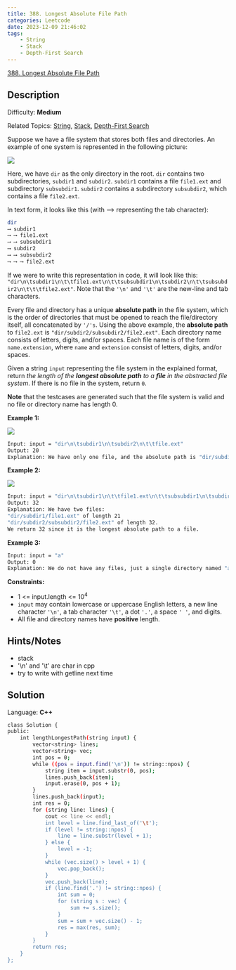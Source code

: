 ```yaml
---
title: 388. Longest Absolute File Path
categories: Leetcode
date: 2023-12-09 21:46:02
tags:
    - String
    - Stack
    - Depth-First Search
---
```


[388\. Longest Absolute File Path](https://leetcode.com/problems/longest-absolute-file-path/)

## Description

Difficulty: **Medium**

Related Topics: [String](https://leetcode.com/tag/https://leetcode.com/tag/string//), [Stack](https://leetcode.com/tag/https://leetcode.com/tag/stack//), [Depth-First Search](https://leetcode.com/tag/https://leetcode.com/tag/depth-first-search//)

Suppose we have a file system that stores both files and directories. An example of one system is represented in the following picture:

![](https://assets.leetcode.com/uploads/2020/08/28/mdir.jpg)

Here, we have `dir` as the only directory in the root. `dir` contains two subdirectories, `subdir1` and `subdir2`. `subdir1` contains a file `file1.ext` and subdirectory `subsubdir1`. `subdir2` contains a subdirectory `subsubdir2`, which contains a file `file2.ext`.

In text form, it looks like this (with ⟶ representing the tab character):

```bash
dir
⟶ subdir1
⟶ ⟶ file1.ext
⟶ ⟶ subsubdir1
⟶ subdir2
⟶ ⟶ subsubdir2
⟶ ⟶ ⟶ file2.ext
```

If we were to write this representation in code, it will look like this: `"dir\n\tsubdir1\n\t\tfile1.ext\n\t\tsubsubdir1\n\tsubdir2\n\t\tsubsubdir2\n\t\t\tfile2.ext"`. Note that the `'\n'` and `'\t'` are the new-line and tab characters.

Every file and directory has a unique **absolute path** in the file system, which is the order of directories that must be opened to reach the file/directory itself, all concatenated by `'/'s`. Using the above example, the **absolute path** to `file2.ext` is `"dir/subdir2/subsubdir2/file2.ext"`. Each directory name consists of letters, digits, and/or spaces. Each file name is of the form `name.extension`, where `name` and `extension` consist of letters, digits, and/or spaces.

Given a string `input` representing the file system in the explained format, return _the length of the **longest absolute path** to a **file** in the abstracted file system_. If there is no file in the system, return `0`.

**Note** that the testcases are generated such that the file system is valid and no file or directory name has length 0.

**Example 1:**

![](https://assets.leetcode.com/uploads/2020/08/28/dir1.jpg)

```bash
Input: input = "dir\n\tsubdir1\n\tsubdir2\n\t\tfile.ext"
Output: 20
Explanation: We have only one file, and the absolute path is "dir/subdir2/file.ext" of length 20.
```

**Example 2:**

![](https://assets.leetcode.com/uploads/2020/08/28/dir2.jpg)

```bash
Input: input = "dir\n\tsubdir1\n\t\tfile1.ext\n\t\tsubsubdir1\n\tsubdir2\n\t\tsubsubdir2\n\t\t\tfile2.ext"
Output: 32
Explanation: We have two files:
"dir/subdir1/file1.ext" of length 21
"dir/subdir2/subsubdir2/file2.ext" of length 32.
We return 32 since it is the longest absolute path to a file.
```

**Example 3:**

```bash
Input: input = "a"
Output: 0
Explanation: We do not have any files, just a single directory named "a".
```

**Constraints:**

* 1 <= input.length <= 10<sup>4</sup>
* `input` may contain lowercase or uppercase English letters, a new line character `'\n'`, a tab character `'\t'`, a dot `'.'`, a space `' '`, and digits.
* All file and directory names have **positive** length.

## Hints/Notes

* stack
* '\n' and '\t' are char in cpp
* try to write with getline next time

## Solution

Language: **C++**

```bash
class Solution {
public:
    int lengthLongestPath(string input) {
        vector<string> lines;
        vector<string> vec;
        int pos = 0;
        while ((pos = input.find('\n')) != string::npos) {
            string item = input.substr(0, pos);
            lines.push_back(item);
            input.erase(0, pos + 1);
        }
        lines.push_back(input);
        int res = 0;
        for (string line: lines) {
            cout << line << endl;
            int level = line.find_last_of('\t');
            if (level != string::npos) {
                line = line.substr(level + 1);
            } else {
                level = -1;
            }
            while (vec.size() > level + 1) {
                vec.pop_back();
            }
            vec.push_back(line);
            if (line.find('.') != string::npos) {
                int sum = 0;
                for (string s : vec) {
                    sum += s.size();
                }
                sum = sum + vec.size() - 1;
                res = max(res, sum);
            }
        }
        return res;
    }
};
```
